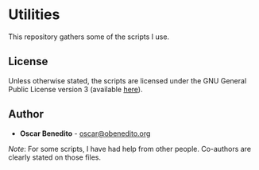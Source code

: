 # Utilities

This repository gathers some of the scripts I use.

## License

Unless otherwise stated, the scripts are licensed under the GNU General Public License version 3 (available [here](https://www.gnu.org/licenses/gpl-3.0.html)).

## Author

- **Oscar Benedito** - oscar@obenedito.org

*Note*: For some scripts, I have had help from other people. Co-authors are clearly stated on those files.
